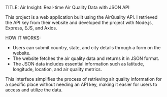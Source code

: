 TITLE:
Air Insight: Real-time Air Quality Data with JSON API

This project is a web application built using the AirQuality API. I retrieved the API key from their website and developed the project with Node.js, Express, EJS, and Axios.

HOW IT WORKS:
- Users can submit country, state, and city details through a form on the website.
- The website fetches the air quality data and returns it in JSON format.
- The JSON data includes essential information such as latitude, longitude, location, and air quality metrics.
  
This interface simplifies the process of retrieving air quality information for a specific place without needing an API key, making it easier for users to access and utilize the data.
